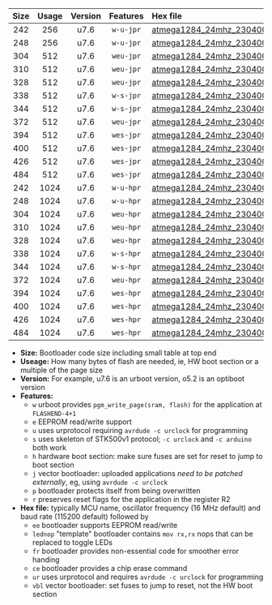 |Size|Usage|Version|Features|Hex file|
|:-:|:-:|:-:|:-:|:--|
|242|256|u7.6|`w-u-jpr`|[atmega1284_24mhz_230400bps_ur_vbl.hex](https://raw.githubusercontent.com/stefanrueger/urboot/main//atmega1284_24mhz_230400bps_ur_vbl.hex)|
|248|256|u7.6|`w-u-jpr`|[atmega1284_24mhz_230400bps_lednop_ur_vbl.hex](https://raw.githubusercontent.com/stefanrueger/urboot/main//atmega1284_24mhz_230400bps_lednop_ur_vbl.hex)|
|304|512|u7.6|`weu-jpr`|[atmega1284_24mhz_230400bps_ee_ur_vbl.hex](https://raw.githubusercontent.com/stefanrueger/urboot/main//atmega1284_24mhz_230400bps_ee_ur_vbl.hex)|
|310|512|u7.6|`weu-jpr`|[atmega1284_24mhz_230400bps_ee_lednop_ur_vbl.hex](https://raw.githubusercontent.com/stefanrueger/urboot/main//atmega1284_24mhz_230400bps_ee_lednop_ur_vbl.hex)|
|328|512|u7.6|`weu-jpr`|[atmega1284_24mhz_230400bps_ee_lednop_fr_ur_vbl.hex](https://raw.githubusercontent.com/stefanrueger/urboot/main//atmega1284_24mhz_230400bps_ee_lednop_fr_ur_vbl.hex)|
|338|512|u7.6|`w-s-jpr`|[atmega1284_24mhz_230400bps_vbl.hex](https://raw.githubusercontent.com/stefanrueger/urboot/main//atmega1284_24mhz_230400bps_vbl.hex)|
|344|512|u7.6|`w-s-jpr`|[atmega1284_24mhz_230400bps_lednop_vbl.hex](https://raw.githubusercontent.com/stefanrueger/urboot/main//atmega1284_24mhz_230400bps_lednop_vbl.hex)|
|372|512|u7.6|`weu-jpr`|[atmega1284_24mhz_230400bps_ee_lednop_fr_ce_ur_vbl.hex](https://raw.githubusercontent.com/stefanrueger/urboot/main//atmega1284_24mhz_230400bps_ee_lednop_fr_ce_ur_vbl.hex)|
|394|512|u7.6|`wes-jpr`|[atmega1284_24mhz_230400bps_ee_vbl.hex](https://raw.githubusercontent.com/stefanrueger/urboot/main//atmega1284_24mhz_230400bps_ee_vbl.hex)|
|400|512|u7.6|`wes-jpr`|[atmega1284_24mhz_230400bps_ee_lednop_vbl.hex](https://raw.githubusercontent.com/stefanrueger/urboot/main//atmega1284_24mhz_230400bps_ee_lednop_vbl.hex)|
|426|512|u7.6|`wes-jpr`|[atmega1284_24mhz_230400bps_ee_lednop_fr_vbl.hex](https://raw.githubusercontent.com/stefanrueger/urboot/main//atmega1284_24mhz_230400bps_ee_lednop_fr_vbl.hex)|
|484|512|u7.6|`wes-jpr`|[atmega1284_24mhz_230400bps_ee_lednop_fr_ce_vbl.hex](https://raw.githubusercontent.com/stefanrueger/urboot/main//atmega1284_24mhz_230400bps_ee_lednop_fr_ce_vbl.hex)|
|242|1024|u7.6|`w-u-hpr`|[atmega1284_24mhz_230400bps_ur.hex](https://raw.githubusercontent.com/stefanrueger/urboot/main//atmega1284_24mhz_230400bps_ur.hex)|
|248|1024|u7.6|`w-u-hpr`|[atmega1284_24mhz_230400bps_lednop_ur.hex](https://raw.githubusercontent.com/stefanrueger/urboot/main//atmega1284_24mhz_230400bps_lednop_ur.hex)|
|304|1024|u7.6|`weu-hpr`|[atmega1284_24mhz_230400bps_ee_ur.hex](https://raw.githubusercontent.com/stefanrueger/urboot/main//atmega1284_24mhz_230400bps_ee_ur.hex)|
|310|1024|u7.6|`weu-hpr`|[atmega1284_24mhz_230400bps_ee_lednop_ur.hex](https://raw.githubusercontent.com/stefanrueger/urboot/main//atmega1284_24mhz_230400bps_ee_lednop_ur.hex)|
|328|1024|u7.6|`weu-hpr`|[atmega1284_24mhz_230400bps_ee_lednop_fr_ur.hex](https://raw.githubusercontent.com/stefanrueger/urboot/main//atmega1284_24mhz_230400bps_ee_lednop_fr_ur.hex)|
|338|1024|u7.6|`w-s-hpr`|[atmega1284_24mhz_230400bps.hex](https://raw.githubusercontent.com/stefanrueger/urboot/main//atmega1284_24mhz_230400bps.hex)|
|344|1024|u7.6|`w-s-hpr`|[atmega1284_24mhz_230400bps_lednop.hex](https://raw.githubusercontent.com/stefanrueger/urboot/main//atmega1284_24mhz_230400bps_lednop.hex)|
|372|1024|u7.6|`weu-hpr`|[atmega1284_24mhz_230400bps_ee_lednop_fr_ce_ur.hex](https://raw.githubusercontent.com/stefanrueger/urboot/main//atmega1284_24mhz_230400bps_ee_lednop_fr_ce_ur.hex)|
|394|1024|u7.6|`wes-hpr`|[atmega1284_24mhz_230400bps_ee.hex](https://raw.githubusercontent.com/stefanrueger/urboot/main//atmega1284_24mhz_230400bps_ee.hex)|
|400|1024|u7.6|`wes-hpr`|[atmega1284_24mhz_230400bps_ee_lednop.hex](https://raw.githubusercontent.com/stefanrueger/urboot/main//atmega1284_24mhz_230400bps_ee_lednop.hex)|
|426|1024|u7.6|`wes-hpr`|[atmega1284_24mhz_230400bps_ee_lednop_fr.hex](https://raw.githubusercontent.com/stefanrueger/urboot/main//atmega1284_24mhz_230400bps_ee_lednop_fr.hex)|
|484|1024|u7.6|`wes-hpr`|[atmega1284_24mhz_230400bps_ee_lednop_fr_ce.hex](https://raw.githubusercontent.com/stefanrueger/urboot/main//atmega1284_24mhz_230400bps_ee_lednop_fr_ce.hex)|

- **Size:** Bootloader code size including small table at top end
- **Useage:** How many bytes of flash are needed, ie, HW boot section or a multiple of the page size
- **Version:** For example, u7.6 is an urboot version, o5.2 is an optiboot version
- **Features:**
  + `w` urboot provides `pgm_write_page(sram, flash)` for the application at `FLASHEND-4+1`
  + `e` EEPROM read/write support
  + `u` uses urprotocol requiring `avrdude -c urclock` for programming
  + `s` uses skeleton of STK500v1 protocol; `-c urclock` and `-c arduino` both work
  + `h` hardware boot section: make sure fuses are set for reset to jump to boot section
  + `j` vector bootloader: uploaded applications *need to be patched externally*, eg, using `avrdude -c urclock`
  + `p` bootloader protects itself from being overwritten
  + `r` preserves reset flags for the application in the register R2
- **Hex file:** typically MCU name, oscillator frequency (16 MHz default) and baud rate (115200 default) followed by
  + `ee` bootloader supports EEPROM read/write
  + `lednop` "template" bootloader contains `mov rx,rx` nops that can be replaced to toggle LEDs
  + `fr` bootloader provides non-essential code for smoother error handing
  + `ce` bootloader provides a chip erase command
  + `ur` uses urprotocol and requires `avrdude -c urclock` for programming
  + `vbl` vector bootloader: set fuses to jump to reset, not the HW boot section
